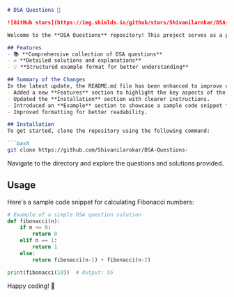```markdown
# DSA Questions 🚀

![GitHub stars](https://img.shields.io/github/stars/Shivanilarokar/DSA-Questions-?style=social) ![Forks](https://img.shields.io/github/forks/Shivanilarokar/DSA-Questions-?style=social)

Welcome to the **DSA Questions** repository! This project serves as a platform for developers and learners to practice and enhance their skills in Data Structures and Algorithms (DSA). This repository is designed to help you improve your understanding of various data structures and algorithms through a collection of questions and solutions.

## Features
- 📚 **Comprehensive collection of DSA questions**
- ✍️ **Detailed solutions and explanations**
- 💡 **Structured example format for better understanding**

## Summary of the Changes
In the latest update, the README.md file has been enhanced to improve clarity and structure. The following changes were made:
- Added a new **Features** section to highlight the key aspects of the repository.
- Updated the **Installation** section with clearer instructions.
- Introduced an **Example** section to showcase a sample code snippet for calculating Fibonacci numbers.
- Improved formatting for better readability.

## Installation
To get started, clone the repository using the following command:

```bash
git clone https://github.com/Shivanilarokar/DSA-Questions-
```

Navigate to the directory and explore the questions and solutions provided.

## Usage
Here's a sample code snippet for calculating Fibonacci numbers:

```python
# Example of a simple DSA question solution
def fibonacci(n):
    if n <= 0:
        return 0
    elif n == 1:
        return 1
    else:
        return fibonacci(n-1) + fibonacci(n-2)

print(fibonacci(10))  # Output: 55
```

Happy coding! 🎉
```